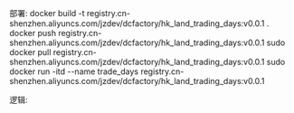部署: 
docker build -t registry.cn-shenzhen.aliyuncs.com/jzdev/dcfactory/hk_land_trading_days:v0.0.1 .
docker push registry.cn-shenzhen.aliyuncs.com/jzdev/dcfactory/hk_land_trading_days:v0.0.1
sudo docker pull registry.cn-shenzhen.aliyuncs.com/jzdev/dcfactory/hk_land_trading_days:v0.0.1
sudo docker run -itd --name trade_days registry.cn-shenzhen.aliyuncs.com/jzdev/dcfactory/hk_land_trading_days:v0.0.1

逻辑: 
